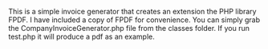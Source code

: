 This is a simple invoice generator that creates an extension the PHP library FPDF. I have included a copy of FPDF for convenience. You can simply grab the CompanyInvoiceGenerator.php file from the classes folder. If you run test.php it will produce a pdf as an example. 

